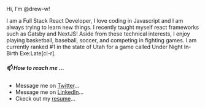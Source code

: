 Hi, I’m @drew-w!

I am a Full Stack React Developer, I love coding in Javascript and I am always trying to learn new things. 
I recently taught myself react frameworks such as Gatsby and NextJS!
Aside from these technical interests, I enjoy playing basketball, baseball, soccer, and competing in fighting games. I am currently ranked #1 in the state of Utah for a game called Under Night In-Birth Exe:Late[cl-r]. 

##### 📫 How to reach me ...
- Message me on [Twitter](https://twitter.com/bbo_drew)...
- Message me on [LinkedIn](https://www.linkedin.com/in/drew-woodmansee-163b40166/)...
- Ckeck out my [resume](https://docs.google.com/document/d/1nRF57xhW8bry5pxLKQUK7pkV4Xy8h4nqYkQ5z2TGlGs/edit?usp=sharing)...


<!---
drew-w/drew-w is a ✨ special ✨ repository because its `README.md` (this file) appears on your GitHub profile.
You can click the Preview link to take a look at your changes.
--->
